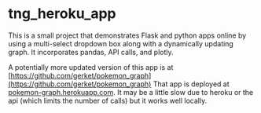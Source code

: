# tng_heroku_app

This is a small project that demonstrates Flask and python apps online by using a multi-select dropdown box along with a dynamically updating graph. It incorporates pandas, API calls, and plotly.  

A potentially more updated version of this app is at [https://github.com/gerket/pokemon_graph](https://github.com/gerket/pokemon_graph) That app is deployed at [pokemon-graph.herokuapp.com](pokemon-graph.herokuapp.com). It may be a little slow due to heroku or the api (which limits the number of calls) but it works well locally.

